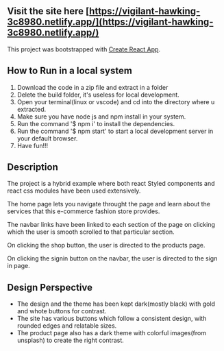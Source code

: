 ## Visit the site here [https://vigilant-hawking-3c8980.netlify.app/](https://vigilant-hawking-3c8980.netlify.app/)

This project was bootstrapped with [Create React App](https://github.com/facebook/create-react-app).

## How to Run in a local system
1. Download the code in a zip file and extract in a folder
2. Delete the build folder, it's useless for local development.
3. Open your terminal(linux or vscode) and cd into the directory where u extracted.
4. Make sure you have node js and npm install in your system.
5. Run the command '$ npm i' to install the dependencies.
6. Run the command '$ npm start' to start a local development server in your default browser.
7. Have fun!!!




## Description 
The project is a hybrid example where both react Styled components and react css modules have been used extensively.

The home page lets you navigate throught the page and learn about the services that this e-commerce fashion store provides. 

The navbar links have been linked to each section of the page on clicking which the user is smooth scrolled to that particular section.

On clicking the shop button, the user is directed to the products page.

On clicking the signin button on the navbar, the user is directed to the sign in page. 


## Design Perspective

* The design and the theme has been kept dark(mostly black) with gold and whote buttons for contrast.
* The site has various buttons which follow a consistent design, with rounded edges and relatable sizes. 
* The product page also has a dark theme with colorful images(from unsplash) to create the right contrast.



